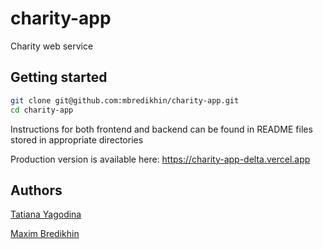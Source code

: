 # charity-app

Charity web service

## Getting started

```bash
git clone git@github.com:mbredikhin/charity-app.git
cd charity-app
```

Instructions for both frontend and backend can be found in README files stored in appropriate directories

Production version is available here:
https://charity-app-delta.vercel.app

## Authors

[Tatiana Yagodina](https://github.com/kinddoctor)

[Maxim Bredikhin](https://github.com/mbredikhin)
